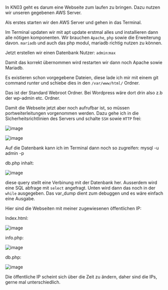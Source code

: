 
In KN03 geht es darum eine Webseite zum laufen zu bringen. Dazu nutzen wir unseren gegebenen AWS Server.

Als erstes starten wir den AWS Server und gehen in das Terminal.

Im Terminal updaten wir mit apt update erstmal alles und installieren dann alle nötigen komponenten.
Wir brauchen `Apache`, `php` sowie die Erweiterung davon.
`mariadb` und auch das php modul, mariadb richtig nutzen zu können.

Jetzt erstellen wir einen Datenbank Nutzer: `admin`:`max`

Damit das korrekt übernommen wird restarten wir dann noch Apache sowie Mariadb.

Es existieren schon vorgegebene Dateien, diese lade ich mir mit einem git command runter und schiebe dies in den `/var/www/html/` Ordner.

Das ist der Standard Webroot Ordner.
Bei Wordpress wäre dort drin also z.b der wp-admin etc. Ordner.

Damit die Webseite jetzt aber noch aufrufbar ist, so müssen portweiterleitungen vorgenommen werden.
Dazu gehe ich in die Sicherheitsrichtlinien des Servers und schalte `SSH` sowie `HTTP` frei:

![image](https://github.com/user-attachments/assets/15df3bc7-9b2c-48f0-8047-edc5ca455bed)

![image](https://github.com/user-attachments/assets/8e9e2965-f3c2-48cc-b30e-7869b282e2c8)


Auf die Datenbank kann ich im Terminal dann noch so zugreifen:
mysql -u admin -p

db.php inhalt:

![image](https://github.com/user-attachments/assets/83f83b82-4a17-4ca9-897d-f640b305ce23)

diese query stellt eine Verbinung mit der Datenbank her.
Ausserdem wird eine SQL abfrage mit `select` angefragt.
Unten wird dann das noch in der `while` ausgegeben.
Das var_dump dient zum debuggen und es wäre einfach eine Ausgabe.

Hier sind die Webseiten mit meiner zugewiesenen öffentlichen IP:

Index.html:

![image](https://github.com/user-attachments/assets/5bed475d-422a-4f38-b884-e03b9ef12951)

info.php:

![image](https://github.com/user-attachments/assets/934403f4-2b70-49f6-9695-7e3b67ac644b)

db.php:

![image](https://github.com/user-attachments/assets/2c9e3175-bc42-4b9c-9028-6e49351de185)

Die öffentliche IP scheint sich über die Zeit zu ändern, daher sind die IPs, gerne mal unterschiedlich.